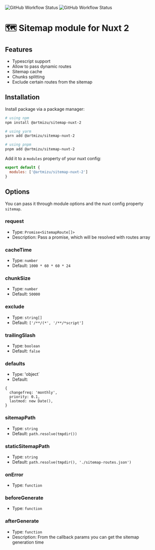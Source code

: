 ![GitHub Workflow Status](https://img.shields.io/github/workflow/status/artmizu/sitemap-nuxt-2/CI?label=CI&style=plastic) ![GitHub Workflow Status](https://img.shields.io/github/workflow/status/artmizu/sitemap-nuxt-2/release-please?label=release&style=plastic)

# 🗺️ Sitemap module for Nuxt 2

## Features
* Typescript support
* Allow to pass dynamic routes
* Sitemap cache
* Chunks splitting
* Exclude certain routes from the sitemap

## Installation
Install package via a package manager: 
```bash
# using npm
npm install @artmizu/sitemap-nuxt-2

# using yarm
yarn add @artmizu/sitemap-nuxt-2

# using pnpm
pnpm add @artmizu/sitemap-nuxt-2
```

Add it to a `modules` property of your nuxt config:
```js
export default {
  modules: ['@artmizu/sitemap-nuxt-2']
}
```

## Options
You can pass it through module options and the nuxt config property `sitemap`.

### request
- Type: `Promise<SitemapRoute[]>`
- Description: Pass a promise, which will be resolved with routes array

### cacheTime
- Type: `number`
- Default: `1000 * 60 * 60 * 24`

### chunkSize
- Type: `number`
- Default: `50000`

### exclude
- Type: `string[]`
- Default: `['/**/(*', '/**/*script']`

### trailingSlash
- Type: `boolean`
- Default: `false`

### defaults
- Type: 'object`
- Default: 
```
{
  changefreq: 'monthly',
  priority: 0.1,
  lastmod: new Date(),
}
```

### sitemapPath
- Type: `string`
- Default: `path.resolve(tmpdir())`

### staticSitemapPath
- Type: `string`
- Default: `path.resolve(tmpdir(), './sitemap-routes.json')`

### onError
- Type: `function`

### beforeGenerate
- Type: `function`

### afterGenerate
- Type: `function`
- Description: From the callback params you can get the sitemap generation time

